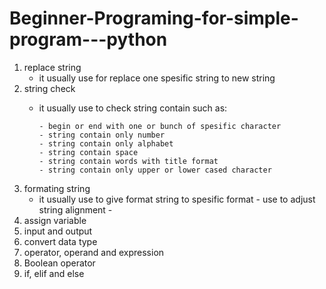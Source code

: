 # Beginner-Programing-for-simple-program---python
1. replace string
   - it usually use for replace one spesific string to new string
2. string check
   - it usually use to check string contain such as:
  
         - begin or end with one or bunch of spesific character
         - string contain only number
         - string contain only alphabet
         - string contain space
         - string contain words with title format
         - string contain only upper or lower cased character
3. formating string
   - it usually use to give format string to spesific format
         - use to adjust string alignment
         - 
5. assign variable
6. input and output
7. convert data type
8. operator, operand and expression
9. Boolean operator
10. if, elif and else
